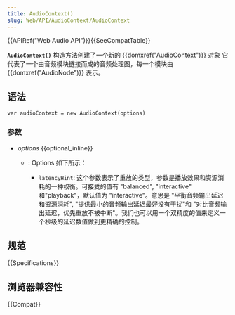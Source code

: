 ```yaml
---
title: AudioContext()
slug: Web/API/AudioContext/AudioContext
---
```


{{APIRef("Web Audio API")}}{{SeeCompatTable}}

**`AudioContext()`** 构造方法创建了一个新的 {{domxref("AudioContext")}} 对象 它代表了一个由音频模块链接而成的音频处理图，每一个模块由 {{domxref("AudioNode")}} 表示。

## 语法

```plain
var audioContext = new AudioContext(options)
```

### 参数

- _options_ {{optional_inline}}

  - : Options 如下所示：

    - `latencyHint`: 这个参数表示了重放的类型，参数是播放效果和资源消耗的一种权衡。可接受的值有 "balanced", "interactive" 和"playback"，默认值为 "interactive"。意思是 "平衡音频输出延迟和资源消耗", "提供最小的音频输出延迟最好没有干扰"和 "对比音频输出延迟，优先重放不被中断"。我们也可以用一个双精度的值来定义一个秒级的延迟数值做到更精确的控制。

## 规范

{{Specifications}}

## 浏览器兼容性

{{Compat}}
